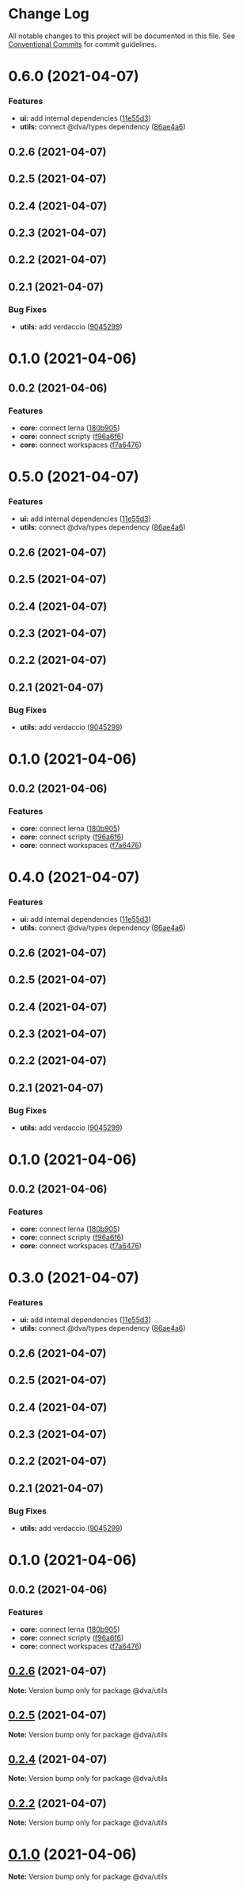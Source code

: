# Change Log

All notable changes to this project will be documented in this file.
See [Conventional Commits](https://conventionalcommits.org) for commit guidelines.

# 0.6.0 (2021-04-07)


### Features

* **ui:** add internal dependencies ([11e55d3](https://github.com/dvakatsiienko/monorepo-experimental/commit/11e55d31f8a1fffe2118989d64fd9278693f7370))
* **utils:** connect @dva/types dependency ([86ae4a6](https://github.com/dvakatsiienko/monorepo-experimental/commit/86ae4a6048a8ce0c79117e47165aafbc75875fec))



## 0.2.6 (2021-04-07)



## 0.2.5 (2021-04-07)



## 0.2.4 (2021-04-07)



## 0.2.3 (2021-04-07)



## 0.2.2 (2021-04-07)



## 0.2.1 (2021-04-07)


### Bug Fixes

* **utils:** add verdaccio ([9045299](https://github.com/dvakatsiienko/monorepo-experimental/commit/9045299e6379a35fea3407a1aeeedae3ea3cfdf9))



# 0.1.0 (2021-04-06)



## 0.0.2 (2021-04-06)


### Features

* **core:** connect lerna ([180b905](https://github.com/dvakatsiienko/monorepo-experimental/commit/180b905f53acab2d13d725c84a7ae3f93f4411ed))
* **core:** connect scripty ([f96a6f6](https://github.com/dvakatsiienko/monorepo-experimental/commit/f96a6f699240cbb2d88ce0b7cdde47c71c6b3a7d))
* **core:** connect workspaces ([f7a6476](https://github.com/dvakatsiienko/monorepo-experimental/commit/f7a6476abe4197b3914cbea25de12c4b71e29ed3))





# 0.5.0 (2021-04-07)


### Features

* **ui:** add internal dependencies ([11e55d3](https://github.com/dvakatsiienko/monorepo-experimental/commit/11e55d31f8a1fffe2118989d64fd9278693f7370))
* **utils:** connect @dva/types dependency ([86ae4a6](https://github.com/dvakatsiienko/monorepo-experimental/commit/86ae4a6048a8ce0c79117e47165aafbc75875fec))



## 0.2.6 (2021-04-07)



## 0.2.5 (2021-04-07)



## 0.2.4 (2021-04-07)



## 0.2.3 (2021-04-07)



## 0.2.2 (2021-04-07)



## 0.2.1 (2021-04-07)


### Bug Fixes

* **utils:** add verdaccio ([9045299](https://github.com/dvakatsiienko/monorepo-experimental/commit/9045299e6379a35fea3407a1aeeedae3ea3cfdf9))



# 0.1.0 (2021-04-06)



## 0.0.2 (2021-04-06)


### Features

* **core:** connect lerna ([180b905](https://github.com/dvakatsiienko/monorepo-experimental/commit/180b905f53acab2d13d725c84a7ae3f93f4411ed))
* **core:** connect scripty ([f96a6f6](https://github.com/dvakatsiienko/monorepo-experimental/commit/f96a6f699240cbb2d88ce0b7cdde47c71c6b3a7d))
* **core:** connect workspaces ([f7a6476](https://github.com/dvakatsiienko/monorepo-experimental/commit/f7a6476abe4197b3914cbea25de12c4b71e29ed3))





# 0.4.0 (2021-04-07)


### Features

* **ui:** add internal dependencies ([11e55d3](https://github.com/dvakatsiienko/monorepo-experimental/commit/11e55d31f8a1fffe2118989d64fd9278693f7370))
* **utils:** connect @dva/types dependency ([86ae4a6](https://github.com/dvakatsiienko/monorepo-experimental/commit/86ae4a6048a8ce0c79117e47165aafbc75875fec))



## 0.2.6 (2021-04-07)



## 0.2.5 (2021-04-07)



## 0.2.4 (2021-04-07)



## 0.2.3 (2021-04-07)



## 0.2.2 (2021-04-07)



## 0.2.1 (2021-04-07)


### Bug Fixes

* **utils:** add verdaccio ([9045299](https://github.com/dvakatsiienko/monorepo-experimental/commit/9045299e6379a35fea3407a1aeeedae3ea3cfdf9))



# 0.1.0 (2021-04-06)



## 0.0.2 (2021-04-06)


### Features

* **core:** connect lerna ([180b905](https://github.com/dvakatsiienko/monorepo-experimental/commit/180b905f53acab2d13d725c84a7ae3f93f4411ed))
* **core:** connect scripty ([f96a6f6](https://github.com/dvakatsiienko/monorepo-experimental/commit/f96a6f699240cbb2d88ce0b7cdde47c71c6b3a7d))
* **core:** connect workspaces ([f7a6476](https://github.com/dvakatsiienko/monorepo-experimental/commit/f7a6476abe4197b3914cbea25de12c4b71e29ed3))





# 0.3.0 (2021-04-07)


### Features

* **ui:** add internal dependencies ([11e55d3](https://github.com/dvakatsiienko/monorepo-experimental/commit/11e55d31f8a1fffe2118989d64fd9278693f7370))
* **utils:** connect @dva/types dependency ([86ae4a6](https://github.com/dvakatsiienko/monorepo-experimental/commit/86ae4a6048a8ce0c79117e47165aafbc75875fec))



## 0.2.6 (2021-04-07)



## 0.2.5 (2021-04-07)



## 0.2.4 (2021-04-07)



## 0.2.3 (2021-04-07)



## 0.2.2 (2021-04-07)



## 0.2.1 (2021-04-07)


### Bug Fixes

* **utils:** add verdaccio ([9045299](https://github.com/dvakatsiienko/monorepo-experimental/commit/9045299e6379a35fea3407a1aeeedae3ea3cfdf9))



# 0.1.0 (2021-04-06)



## 0.0.2 (2021-04-06)


### Features

* **core:** connect lerna ([180b905](https://github.com/dvakatsiienko/monorepo-experimental/commit/180b905f53acab2d13d725c84a7ae3f93f4411ed))
* **core:** connect scripty ([f96a6f6](https://github.com/dvakatsiienko/monorepo-experimental/commit/f96a6f699240cbb2d88ce0b7cdde47c71c6b3a7d))
* **core:** connect workspaces ([f7a6476](https://github.com/dvakatsiienko/monorepo-experimental/commit/f7a6476abe4197b3914cbea25de12c4b71e29ed3))





## [0.2.6](https://github.com/dvakatsiienko/monorepo-experimental/compare/v0.2.5...v0.2.6) (2021-04-07)

**Note:** Version bump only for package @dva/utils





## [0.2.5](https://github.com/dvakatsiienko/monorepo-experimental/compare/v0.2.4...v0.2.5) (2021-04-07)

**Note:** Version bump only for package @dva/utils





## [0.2.4](https://github.com/dvakatsiienko/monorepo-experimental/compare/v0.2.3...v0.2.4) (2021-04-07)

**Note:** Version bump only for package @dva/utils





## [0.2.2](https://github.com/dvakatsiienko/monorepo-experimental/compare/v0.2.1...v0.2.2) (2021-04-07)

**Note:** Version bump only for package @dva/utils





# [0.1.0](https://github.com/dvakatsiienko/monorepo-experimental/compare/v0.0.2...v0.1.0) (2021-04-06)

**Note:** Version bump only for package @dva/utils
